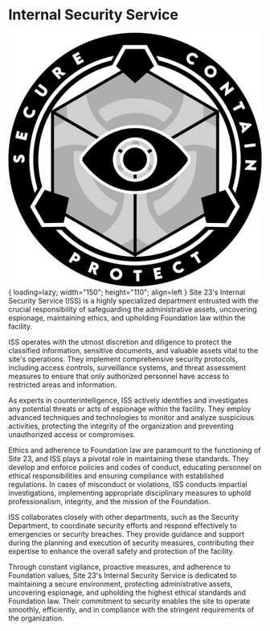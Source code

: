 # Internal Security Service

![Image title](images/logo.png){ loading=lazy; width="150"; height="110"; align=left } 
Site 23's Internal Security Service (ISS) is a highly specialized department entrusted with the crucial responsibility of safeguarding the administrative assets, uncovering espionage, maintaining ethics, and upholding Foundation law within the facility.

ISS operates with the utmost discretion and diligence to protect the classified information, sensitive documents, and valuable assets vital to the site's operations. They implement comprehensive security protocols, including access controls, surveillance systems, and threat assessment measures to ensure that only authorized personnel have access to restricted areas and information.

As experts in counterintelligence, ISS actively identifies and investigates any potential threats or acts of espionage within the facility. They employ advanced techniques and technologies to monitor and analyze suspicious activities, protecting the integrity of the organization and preventing unauthorized access or compromises.

Ethics and adherence to Foundation law are paramount to the functioning of Site 23, and ISS plays a pivotal role in maintaining these standards. They develop and enforce policies and codes of conduct, educating personnel on ethical responsibilities and ensuring compliance with established regulations. In cases of misconduct or violations, ISS conducts impartial investigations, implementing appropriate disciplinary measures to uphold professionalism, integrity, and the mission of the Foundation.

ISS collaborates closely with other departments, such as the Security Department, to coordinate security efforts and respond effectively to emergencies or security breaches. They provide guidance and support during the planning and execution of security measures, contributing their expertise to enhance the overall safety and protection of the facility.

Through constant vigilance, proactive measures, and adherence to Foundation values, Site 23's Internal Security Service is dedicated to maintaining a secure environment, protecting administrative assets, uncovering espionage, and upholding the highest ethical standards and Foundation law. Their commitment to security enables the site to operate smoothly, efficiently, and in compliance with the stringent requirements of the organization.